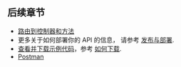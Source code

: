 <!--## Next steps-->
## 后续章节

<!--* [Routing to Controller Actions](xref:mvc/controllers/routing)
* For information about deploying your API, see [Publishing and Deployment](xref:publishing/index).
* [View or download sample code](https://github.com/aspnet/Docs/tree/master/aspnetcore/tutorials/first-web-api/sample). See [how to download](xref:tutorials/index#how-to-download-a-sample).
* [Postman](https://www.getpostman.com/)-->
* [路由到控制器和方法](xref:mvc/controllers/routing)
* 更多关于如何部署你的 API 的信息， 请参考 [发布与部署](xref:publishing/index).
* [查看并下载示例代码](https://github.com/aspnet/Docs/tree/master/aspnetcore/tutorials/first-web-api/sample)，参考 [如何下载](xref:tutorials/index#how-to-download-a-sample).
* [Postman](https://www.getpostman.com/)